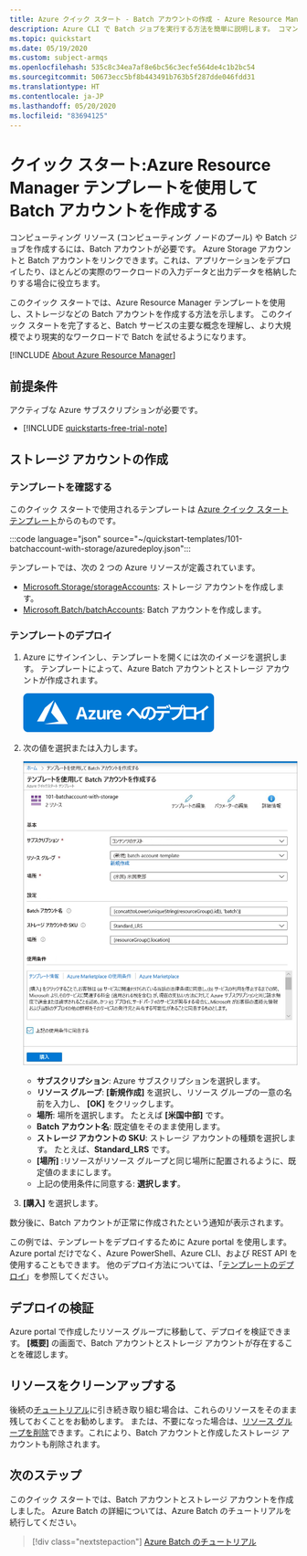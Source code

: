 ```yaml
---
title: Azure クイック スタート - Batch アカウントの作成 - Azure Resource Manager テンプレート
description: Azure CLI で Batch ジョブを実行する方法を簡単に説明します。 コマンド ラインやスクリプトで Azure リソースを作成および管理します。
ms.topic: quickstart
ms.date: 05/19/2020
ms.custom: subject-armqs
ms.openlocfilehash: 535c8c34ea7af8e6bc56c3ecfe564de4c1b2bc54
ms.sourcegitcommit: 50673ecc5bf8b443491b763b5f287dde046fdd31
ms.translationtype: HT
ms.contentlocale: ja-JP
ms.lasthandoff: 05/20/2020
ms.locfileid: "83694125"
---
```

# <a name="quickstart-create-a-batch-account-by-using-azure-resource-manager-template"></a>クイック スタート:Azure Resource Manager テンプレートを使用して Batch アカウントを作成する

コンピューティング リソース (コンピューティング ノードのプール) や Batch ジョブを作成するには、Batch アカウントが必要です。 Azure Storage アカウントと Batch アカウントをリンクできます。これは、アプリケーションをデプロイしたり、ほとんどの実際のワークロードの入力データと出力データを格納したりする場合に役立ちます。

このクイック スタートでは、Azure Resource Manager テンプレートを使用し、ストレージなどの Batch アカウントを作成する方法を示します。 このクイック スタートを完了すると、Batch サービスの主要な概念を理解し、より大規模でより現実的なワークロードで Batch を試せるようになります。

[!INCLUDE [About Azure Resource Manager](../../includes/resource-manager-quickstart-introduction.md)]

## <a name="prerequisites"></a>前提条件

アクティブな Azure サブスクリプションが必要です。

- [!INCLUDE [quickstarts-free-trial-note](../../includes/quickstarts-free-trial-note.md)]

## <a name="create-a-storage-account"></a>ストレージ アカウントの作成

### <a name="review-the-template"></a>テンプレートを確認する

このクイック スタートで使用されるテンプレートは [Azure クイック スタート テンプレート](https://github.com/Azure/azure-quickstart-templates/tree/master/101-batchaccount-with-storage)からのものです。

:::code language="json" source="~/quickstart-templates/101-batchaccount-with-storage/azuredeploy.json":::

テンプレートでは、次の 2 つの Azure リソースが定義されています。

- [Microsoft.Storage/storageAccounts](https://docs.microsoft.com/azure/templates/microsoft.storage/storageaccounts): ストレージ アカウントを作成します。
- [Microsoft.Batch/batchAccounts](https://docs.microsoft.com/azure/templates/microsoft.batch/batchaccounts): Batch アカウントを作成します。

### <a name="deploy-the-template"></a>テンプレートのデプロイ

1. Azure にサインインし、テンプレートを開くには次のイメージを選択します。 テンプレートによって、Azure Batch アカウントとストレージ アカウントが作成されます。

   [![Azure へのデプロイ](../media/template-deployments/deploy-to-azure.svg)](https://portal.azure.com/#create/Microsoft.Template/uri/https%3A%2F%2Fraw.githubusercontent.com%2FAzure%2Fazure-quickstart-templates%2Fmaster%2F101-batchaccount-with-storage%2Fazuredeploy.json)

1. 次の値を選択または入力します。

   ![Resource Manager テンプレート、Batch アカウントの作成、ポータルのデプロイ](media/quick-create-template/batch-template.png)

   - **サブスクリプション**: Azure サブスクリプションを選択します。
   - **リソース グループ**: **[新規作成]** を選択し、リソース グループの一意の名前を入力し、 **[OK]** をクリックします。
   - **場所**: 場所を選択します。 たとえば **[米国中部]** です。
   - **Batch アカウント名**: 既定値をそのまま使用します。
   - **ストレージ アカウントの SKU**: ストレージ アカウントの種類を選択します。 たとえば、**Standard_LRS** です。
   - **[場所]** :リソースがリソース グループと同じ場所に配置されるように、既定値のままにします。
   - 上記の使用条件に同意する: **選択します**。

1. **[購入]** を選択します。

数分後に、Batch アカウントが正常に作成されたという通知が表示されます。

この例では、テンプレートをデプロイするために Azure portal を使用します。 Azure portal だけでなく、Azure PowerShell、Azure CLI、および REST API を使用することもできます。 他のデプロイ方法については、「[テンプレートのデプロイ](../azure-resource-manager/templates/deploy-powershell.md)」を参照してください。

## <a name="validate-the-deployment"></a>デプロイの検証

Azure portal で作成したリソース グループに移動して、デプロイを検証できます。 **[概要]** の画面で、Batch アカウントとストレージ アカウントが存在することを確認します。

## <a name="clean-up-resources"></a>リソースをクリーンアップする

後続の[チュートリアル](./tutorial-parallel-dotnet.md)に引き続き取り組む場合は、これらのリソースをそのまま残しておくことをお勧めします。 または、不要になった場合は、[リソース グループを削除](../azure-resource-manager/management/delete-resource-group.md?tabs=azure-portal#delete-resource-group)できます。これにより、Batch アカウントと作成したストレージ アカウントも削除されます。

## <a name="next-steps"></a>次のステップ

このクイック スタートでは、Batch アカウントとストレージ アカウントを作成しました。 Azure Batch の詳細については、Azure Batch のチュートリアルを続行してください。

> [!div class="nextstepaction"]
> [Azure Batch のチュートリアル](./tutorial-parallel-dotnet.md)
